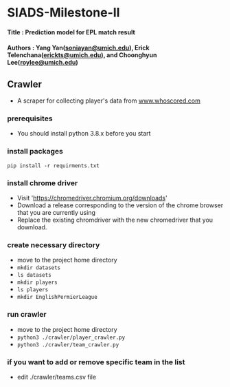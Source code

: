 # SIADS-Milestone-II
#### Title : Prediction model for EPL match result
#### Authors : Yang Yan(soniayan@umich.edu), Erick Telenchana(erickts@umich.edu), and Choonghyun Lee(roylee@umich.edu)

## Crawler
- A scraper for collecting player's data from www.whoscored.com

### prerequisites
- You should install python 3.8.x before you start

### install packages
`pip install -r requirments.txt`

### install chrome driver
- Visit 'https://chromedriver.chromium.org/downloads'
- Download a release corresponding to the version of the chrome browser that you are currently using
- Replace the existing chromdriver with the new chromedriver that you download.

### create necessary directory
- move to the project home directory
- `mkdir datasets`
- `ls datasets`
- `mkdir players`
- `ls players`
- `mkdir EnglishPermierLeague`
  
### run crawler
- move to the project home directory
- `python3 ./crawler/player_crawler.py`
- `python3 ./crawler/team_crawler.py`

### if you want to add or remove specific team in the list
- edit ./crawler/teams.csv file
